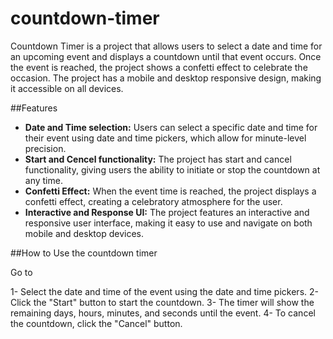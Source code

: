 # countdown-timer

Countdown Timer is a project that allows users to select a date and time for an upcoming event and displays a countdown until that event occurs. Once the event is reached, the project shows a confetti effect to celebrate the occasion. The project has a mobile and desktop responsive design, making it accessible on all devices. 

##Features

- **Date and Time selection:** Users can select a specific date and time for their event using date and time pickers, which allow for minute-level precision.
- **Start and Cencel functionality:** The project has start and cancel functionality, giving users the ability to initiate or stop the countdown at any time.
- **Confetti Effect:** When the event time is reached, the project displays a confetti effect, creating a celebratory atmosphere for the user.
- **Interactive and Response UI:** The project features an interactive and responsive user interface, making it easy to use and navigate on both mobile and desktop devices.

##How to Use the countdown timer

Go to 

1- Select the date and time of the event using the date and time pickers.
2- Click the "Start" button to start the countdown.
3- The timer will show the remaining days, hours, minutes, and seconds until the event.
4- To cancel the countdown, click the "Cancel" button.
